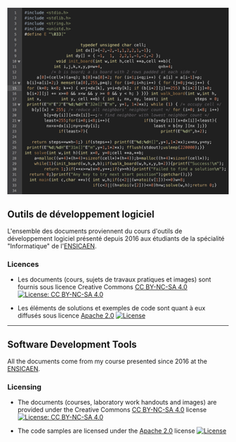 ![A scattered code](figures/screenshot.jpg?raw=true)

## Outils de développement logiciel

L'ensemble des documents proviennent du cours d'outils de développement logiciel présenté depuis 2016 aux étudiants de la spécialité "Informatique" de l'[ENSICAEN](http://www.ensicaen.fr).

### Licences

* Les documents (cours, sujets de travaux pratiques et images) sont fournis sous licence Creative Commons [CC BY-NC-SA 4.0](https://creativecommons.org/licenses/by-nc-sa/4.0/) [![License: CC BY-NC-SA 4.0](https://img.shields.io/badge/License-CC%20BY--NC--SA%204.0-lightgrey.svg)](http://creativecommons.org/licenses/by-nc-sa/4.0/) 

* Les éléments de solutions et exemples de code sont quant à eux diffusés sous licence [Apache 2.0](https://www.apache.org/licenses/LICENSE-2.0) [![License](https://img.shields.io/hexpm/l/plug.svg)](https://www.apache.org/licenses/LICENSE-2.0)

-----

## Software Development Tools

All the documents come from my course presented since 2016 at the [ENSICAEN](http://www.ensicaen.fr).

### Licensing

* The documents (courses, laboratory work handouts and images) are provided under the Creative Commons [CC BY-NC-SA 4.0](https://creativecommons.org/licenses/by-nc-sa/4.0/) license [![License: CC BY-NC-SA 4.0](https://img.shields.io/badge/License-CC%20BY--NC--SA%204.0-lightgrey.svg)](http://creativecommons.org/licenses/by-nc-sa/4.0/) 

* The code samples are licensed under the [Apache 2.0](https://www.apache.org/licenses/LICENSE-2.0) license [![License](https://img.shields.io/hexpm/l/plug.svg)](https://www.apache.org/licenses/LICENSE-2.0)
